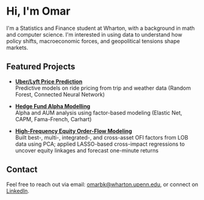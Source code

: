 # Hi, I'm Omar

I'm a Statistics and Finance student at Wharton, with a background in math and computer science. I'm interested in using data to understand how policy shifts, macroeconomic forces, and geopolitical tensions shape markets.

## Featured Projects

- **[Uber/Lyft Price Prediction](https://github.com/omarbenkaddour/uber-lyft-weather-price-prediction/tree/main)**  
Predictive models on ride pricing from trip and weather data (Random Forest, Connected Neural Network)

- **[Hedge Fund Alpha Modelling](https://github.com/omarbenkaddour/fund-performance-factor-modeling)**  
Alpha and AUM analysis using factor-based modeling (Elastic Net, CAPM, Fama-French, Carhart)

- **[High-Frequency Equity Order-Flow Modeling](https://github.com/omarbenkaddour/High-Frequency-Equity-Order-Flow-Modeling)**  
  Built best-, multi-, integrated-, and cross-asset OFI factors from LOB data using PCA; applied LASSO-based cross-impact regressions to uncover equity linkages and forecast one-minute returns



## Contact

Feel free to reach out via email: [omarbk@wharton.upenn.edu](mailto:omarbk@wharton.upenn.edu), or connect on [LinkedIn](https://www.linkedin.com/in/omarbenkaddour).



<!--
**omarbenkaddour/omarbenkaddour** is a ✨ _special_ ✨ repository because its `README.md` (this file) appears on your GitHub profile.

Here are some ideas to get you started:

- 🔭 I’m currently working on ...
- 🌱 I’m currently learning ...
- 👯 I’m looking to collaborate on ...
- 🤔 I’m looking for help with ...
- 💬 Ask me about ...
- 📫 How to reach me: ...
- 😄 Pronouns: ...
- ⚡ Fun fact: ...
-->
